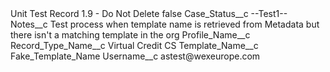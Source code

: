 <?xml version="1.0" encoding="UTF-8"?>
<CustomMetadata xmlns="http://soap.sforce.com/2006/04/metadata" xmlns:xsi="http://www.w3.org/2001/XMLSchema-instance" xmlns:xsd="http://www.w3.org/2001/XMLSchema">
    <label>Unit Test Record 1.9 - Do Not Delete</label>
    <protected>false</protected>
    <values>
        <field>Case_Status__c</field>
        <value xsi:type="xsd:string">--Test1--</value>
    </values>
    <values>
        <field>Notes__c</field>
        <value xsi:type="xsd:string">Test process when template name is retrieved from Metadata but there isn&apos;t a matching template in the org</value>
    </values>
    <values>
        <field>Profile_Name__c</field>
        <value xsi:nil="true"/>
    </values>
    <values>
        <field>Record_Type_Name__c</field>
        <value xsi:type="xsd:string">Virtual Credit CS</value>
    </values>
    <values>
        <field>Template_Name__c</field>
        <value xsi:type="xsd:string">Fake_Template_Name</value>
    </values>
    <values>
        <field>Username__c</field>
        <value xsi:type="xsd:string">astest@wexeurope.com</value>
    </values>
</CustomMetadata>
